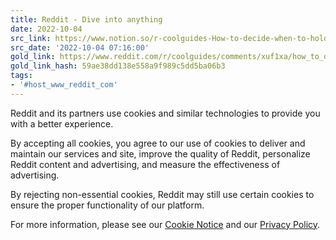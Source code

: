 ```yaml
---
title: Reddit - Dive into anything
date: 2022-10-04
src_link: https://www.notion.so/r-coolguides-How-to-decide-when-to-hold-a-team-meeting-cc84c31d934649c485a89adb994d2991
src_date: '2022-10-04 07:16:00'
gold_link: https://www.reddit.com/r/coolguides/comments/xuf1xa/how_to_decide_when_to_hold_a_team_meeting/?rdt=0
gold_link_hash: 59ae38dd138e558a9f989c5dd5ba06b3
tags:
- '#host_www_reddit_com'
---
```




 Reddit and its partners use cookies and similar technologies to provide you with a better experience.
 



 By accepting all cookies, you agree to our use of cookies to deliver and maintain our services and site, improve the quality of Reddit, personalize Reddit content and advertising, and measure the effectiveness of advertising.
 



 By rejecting non-essential cookies, Reddit may still use certain cookies to ensure the proper functionality of our platform.
 



 For more information, please see our
 [Cookie Notice](https://reddit.com/en-us/policies/cookies)
 and our
 [Privacy Policy](https://reddit.com/en-us/policies/privacy-policy).